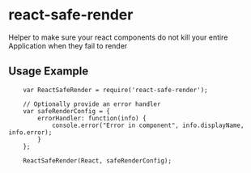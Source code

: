 # react-safe-render
Helper to make sure your react components do not kill your entire Application when they fail to render

## Usage Example

		var ReactSafeRender = require('react-safe-render');

		// Optionally provide an error handler
		var safeRenderConfig = {
			errorHandler: function(info) {
				console.error("Error in component", info.displayName, info.error);
			}
		};

		ReactSafeRender(React, safeRenderConfig);
